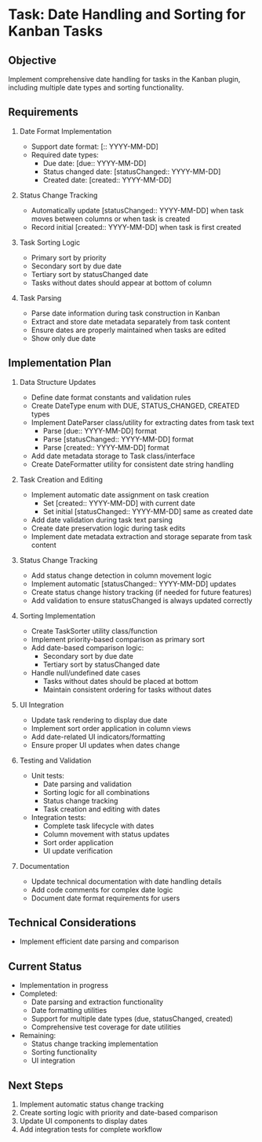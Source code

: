 # Task: Date Handling and Sorting for Kanban Tasks

## Objective
Implement comprehensive date handling for tasks in the Kanban plugin, including multiple date types and sorting functionality.

## Requirements
1. Date Format Implementation
   - Support date format: [<description>:: YYYY-MM-DD]
   - Required date types:
     - Due date: [due:: YYYY-MM-DD]
     - Status changed date: [statusChanged:: YYYY-MM-DD]
     - Created date: [created:: YYYY-MM-DD]

2. Status Change Tracking
   - Automatically update [statusChanged:: YYYY-MM-DD] when task moves between columns or when task is created
   - Record initial [created:: YYYY-MM-DD] when task is first created

3. Task Sorting Logic
   - Primary sort by priority
   - Secondary sort by due date
   - Tertiary sort by statusChanged date
   - Tasks without dates should appear at bottom of column

4. Task Parsing
   - Parse date information during task construction in Kanban
   - Extract and store date metadata separately from task content
   - Ensure dates are properly maintained when tasks are edited
   - Show only due date

## Implementation Plan
1. Data Structure Updates
   - Define date format constants and validation rules
   - Create DateType enum with DUE, STATUS_CHANGED, CREATED types
   - Implement DateParser class/utility for extracting dates from task text
     - Parse [due:: YYYY-MM-DD] format
     - Parse [statusChanged:: YYYY-MM-DD] format
     - Parse [created:: YYYY-MM-DD] format
   - Add date metadata storage to Task class/interface
   - Create DateFormatter utility for consistent date string handling

2. Task Creation and Editing
   - Implement automatic date assignment on task creation
     - Set [created:: YYYY-MM-DD] with current date
     - Set initial [statusChanged:: YYYY-MM-DD] same as created date
   - Add date validation during task text parsing
   - Create date preservation logic during task edits
   - Implement date metadata extraction and storage separate from task content

3. Status Change Tracking
   - Add status change detection in column movement logic
   - Implement automatic [statusChanged:: YYYY-MM-DD] updates
   - Create status change history tracking (if needed for future features)
   - Add validation to ensure statusChanged is always updated correctly

4. Sorting Implementation
   - Create TaskSorter utility class/function
   - Implement priority-based comparison as primary sort
   - Add date-based comparison logic:
     - Secondary sort by due date
     - Tertiary sort by statusChanged date
   - Handle null/undefined date cases
     - Tasks without dates should be placed at bottom
     - Maintain consistent ordering for tasks without dates

5. UI Integration
   - Update task rendering to display due date
   - Implement sort order application in column views
   - Add date-related UI indicators/formatting
   - Ensure proper UI updates when dates change

6. Testing and Validation
   - Unit tests:
     - Date parsing and validation
     - Sorting logic for all combinations
     - Status change tracking
     - Task creation and editing with dates
   - Integration tests:
     - Complete task lifecycle with dates
     - Column movement with status updates
     - Sort order application
     - UI update verification

7. Documentation
   - Update technical documentation with date handling details
   - Add code comments for complex date logic
   - Document date format requirements for users

## Technical Considerations
- Implement efficient date parsing and comparison

## Current Status
- Implementation in progress
- Completed:
  - Date parsing and extraction functionality
  - Date formatting utilities
  - Support for multiple date types (due, statusChanged, created)
  - Comprehensive test coverage for date utilities
- Remaining:
  - Status change tracking implementation
  - Sorting functionality
  - UI integration

## Next Steps
1. Implement automatic status change tracking
2. Create sorting logic with priority and date-based comparison
3. Update UI components to display dates
4. Add integration tests for complete workflow 